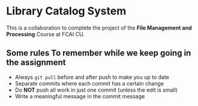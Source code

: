 # Library Catalog System
This is a collaboration to complete the project of the **File Management and Processing** Course at FCAI CU.

## Some rules To remember while we keep going in the assignment
- Always `git pull` before and after push to make you up to date 
- Separate commits where each commit has a certain change  
- Do **NOT** push all work in just one commit (unless the edit is small)  
- Write a meaningful message in the commit message  